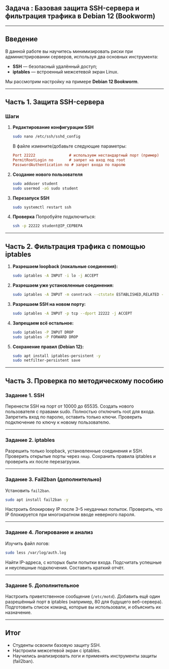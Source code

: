 ## Задача : Базовая защита SSH-сервера и фильтрация трафика в Debian 12 (Bookworm)

---

## Введение

В данной работе вы научитесь минимизировать риски при администрировании серверов, используя два основных инструмента:

* **SSH** — безопасный удалённый доступ;
* **iptables** — встроенный межсетевой экран Linux.

Мы рассмотрим настройку на примере **Debian 12 Bookworm**.

---

## Часть 1. Защита SSH-сервера

### Шаги

1. **Редактирование конфигурации SSH**

   ```bash
   sudo nano /etc/ssh/sshd_config
   ```

   В файле измените/добавьте следующие параметры:

   ```ini
   Port 22222               # используем нестандартный порт (пример)
   PermitRootLogin no       # запрет на вход под root
   PasswordAuthentication no # запрет входа по паролю
   ```

2. **Создание нового пользователя**

   ```bash
   sudo adduser student
   sudo usermod -aG sudo student
   ```

3. **Перезапуск SSH**

   ```bash
   sudo systemctl restart ssh
   ```

4. **Проверка**
   Попробуйте подключиться:

   ```bash
   ssh -p 22222 student@IP_СЕРВЕРА
   ```

---

## Часть 2. Фильтрация трафика с помощью iptables

1. **Разрешаем loopback (локальные соединения):**

   ```bash
   sudo iptables -A INPUT -i lo -j ACCEPT
   ```

2. **Разрешаем уже установленные соединения:**

   ```bash
   sudo iptables -A INPUT -m conntrack --ctstate ESTABLISHED,RELATED -j ACCEPT
   ```

3. **Разрешаем SSH на новом порту:**

   ```bash
   sudo iptables -A INPUT -p tcp --dport 22222 -j ACCEPT
   ```

4. **Запрещаем всё остальное:**

   ```bash
   sudo iptables -P INPUT DROP
   sudo iptables -P FORWARD DROP
   ```

5. **Сохранение правил (Debian 12):**

   ```bash
   sudo apt install iptables-persistent -y
   sudo netfilter-persistent save
   ```

---

## Часть 3. Проверка по методическому пособию

### Задание 1. SSH

Перенести SSH на порт от 10000 до 65535.
Создать нового пользователя с правами sudo.
Полностью отключить root для входа.
Запретить вход по паролю, оставить только ключи.
Проверить подключение по ключу к новому пользователю.

---

### Задание 2. iptables

Разрешить только loopback, установленные соединения и SSH.
Проверить открытые порты через `nmap`.
Сохранить правила iptables и проверить их после перезагрузки.

---

### Задание 3. Fail2ban (дополнительно)

Установить `fail2ban`.

```bash
sudo apt install fail2ban -y
```

Настроить блокировку IP после 3–5 неудачных попыток.
Проверить, что IP блокируется при многократном вводе неверного пароля.

---

### Задание 4. Логирование и анализ

Изучить файл логов:

```bash
sudo less /var/log/auth.log
```

Найти IP-адреса, с которых были попытки входа.
Подсчитать успешные и неуспешные подключения.
Составить краткий отчёт.

---

### Задание 5. Дополнительное

Настроить приветственное сообщение (`/etc/motd`).
Добавить ещё один разрешённый порт в iptables (например, 80 для будущего веб-сервера).
Подготовить список команд, которые вы использовали, и объяснить их назначение.

---

## Итог

* Студенты освоили базовую защиту SSH.
* Настроили межсетевой экран с iptables.
* Научились анализировать логи и применять инструменты защиты (fail2ban).

